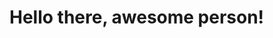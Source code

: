 <html>
  <head>
    <title>I am a title</title>
  </head>
  <body>
    <h1>
      Hello there, awesome person!
     </h1>
  </body>
 
</html>
  
